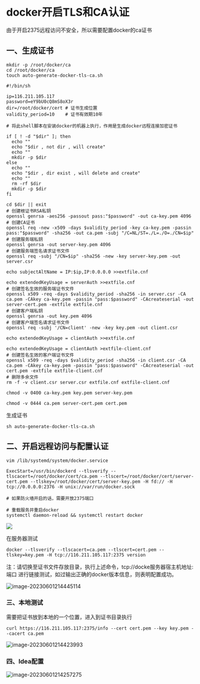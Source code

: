 # docker开启TLS和CA认证

由于开启2375远程访问不安全，所以需要配置docker的ca证书

## 一、生成证书

```shell 
mkdir -p /root/docker/ca
cd /root/docker/ca
touch auto-generate-docker-tls-ca.sh
```

```shell
#!/bin/sh

ip=116.211.105.117
password=eY9bU0cQ8mS8oX3r
dir=/root/docker/cert # 证书生成位置
validity_period=10    # 证书有效期10年

# 将此shell脚本在安装docker的机器上执行，作用是生成docker远程连接加密证书

if [ ! -d "$dir" ]; then
  echo ""
  echo "$dir , not dir , will create"
  echo ""
  mkdir -p $dir
else
  echo ""
  echo "$dir , dir exist , will delete and create"
  echo ""
  rm -rf $dir
  mkdir -p $dir
fi

cd $dir || exit
# 创建根证书RSA私钥
openssl genrsa -aes256 -passout pass:"$password" -out ca-key.pem 4096
# 创建CA证书
openssl req -new -x509 -days $validity_period -key ca-key.pem -passin pass:"$password" -sha256 -out ca.pem -subj "/C=NL/ST=./L=./O=./CN=$ip"
# 创建服务端私钥
openssl genrsa -out server-key.pem 4096
# 创建服务端签名请求证书文件
openssl req -subj "/CN=$ip" -sha256 -new -key server-key.pem -out server.csr

echo subjectAltName = IP:$ip,IP:0.0.0.0 >>extfile.cnf

echo extendedKeyUsage = serverAuth >>extfile.cnf
# 创建签名生效的服务端证书文件
openssl x509 -req -days $validity_period -sha256 -in server.csr -CA ca.pem -CAkey ca-key.pem -passin "pass:$password" -CAcreateserial -out server-cert.pem -extfile extfile.cnf
# 创建客户端私钥
openssl genrsa -out key.pem 4096
# 创建客户端签名请求证书文件
openssl req -subj '/CN=client' -new -key key.pem -out client.csr

echo extendedKeyUsage = clientAuth >>extfile.cnf

echo extendedKeyUsage = clientAuth >extfile-client.cnf
# 创建签名生效的客户端证书文件
openssl x509 -req -days $validity_period -sha256 -in client.csr -CA ca.pem -CAkey ca-key.pem -passin "pass:$password" -CAcreateserial -out cert.pem -extfile extfile-client.cnf
# 删除多余文件
rm -f -v client.csr server.csr extfile.cnf extfile-client.cnf

chmod -v 0400 ca-key.pem key.pem server-key.pem

chmod -v 0444 ca.pem server-cert.pem cert.pem
```

生成证书

```shell
sh auto-generate-docker-tls-ca.sh
```

##  二、开启远程访问与配置认证

```shell
vim /lib/systemd/system/docker.service

ExecStart=/usr/bin/dockerd --tlsverify --tlscacert=/root/docker/cert/ca.pem --tlscert=/root/docker/cert/server-cert.pem --tlskey=/root/docker/cert/server-key.pem -H fd:// -H tcp://0.0.0.0:2376 -H unix://var/run/docker.sock

# 如果防火墙开启的话，需要开放2375端口

# 重载服务并重启docker
systemctl daemon-reload && systemctl restart docker
```

![](https://gitee.com/huanglei1111/phone-md/raw/master/images/image-20230601215417526.png)

在服务器测试

```shell
docker --tlsverify --tlscacert=ca.pem --tlscert=cert.pem --tlskey=key.pem -H tcp://116.211.105.117:2375 version
```

注：请切换至证书文件存放目录，执行上述命令，tcp://docke服务器宿主机地址:端口 进行链接测试，如过输出正确的docker版本信息，则表明配置成功。

![image-20230601214445114](https://gitee.com/huanglei1111/phone-md/raw/master/images/image-20230601214445114.png)

### 三、本地测试

需要把证书放到本地的一个位置，进入到证书目录执行

```shell
curl https://116.211.105.117:2375/info --cert cert.pem --key key.pem --cacert ca.pem
```

![image-20230601214423993](https://gitee.com/huanglei1111/phone-md/raw/master/images/image-20230601214423993.png)

### 四、Idea配置

![image-20230601214257275](https://gitee.com/huanglei1111/phone-md/raw/master/images/image-20230601214257275.png)

